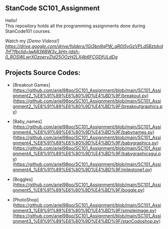 ## StanCode SC101_Assignment
Hello!\
This repository holds all the programming assignments done during StanCode101 courses. 

Watch my *[Demo Videos!] https://drive.google.com/drive/folders/1Gi3bn9qPW_gR0ISyGzVPLd5Bztdvd7rF?fbclid=IwAR36BW3v_bHn-Idsh-0_ROSWLwrXOzoervZId25OOzH2LX4b6FCGDfULdDg*

## Projects Source Codes:

* [Breakout Games]  (https://github.com/ariel98po/SC101_Assignment/blob/main/SC101_Assignment2_%E8%91%89%E6%80%9D%E4%BD%9F/breakout.py)
                    (https://github.com/ariel98po/SC101_Assignment/blob/main/SC101_Assignment2_%E8%91%89%E6%80%9D%E4%BD%9F/breakoutgraphics.py)

* [Baby_names] (https://github.com/ariel98po/SC101_Assignment/blob/main/SC101_Assignment4_%E8%91%89%E6%80%9D%E4%BD%9F/babynames.py)
               (https://github.com/ariel98po/SC101_Assignment/blob/main/SC101_Assignment4_%E8%91%89%E6%80%9D%E4%BD%9F/babygraphics.py)
               (https://github.com/ariel98po/SC101_Assignment/blob/main/SC101_Assignment4_%E8%91%89%E6%80%9D%E4%BD%9F/babygraphicsgui.py)
               (https://github.com/ariel98po/SC101_Assignment/blob/main/SC101_Assignment4_%E8%91%89%E6%80%9D%E4%BD%9F/milestone1.py)
               
* [Boggles] (https://github.com/ariel98po/SC101_Assignment/blob/main/SC101_Assignment5_%E8%91%89%E6%80%9D%E4%BD%9F/boggle.py)

* [PhotoShop] (https://github.com/ariel98po/SC101_Assignment/blob/main/SC101_Assignment3_%E8%91%89%E6%80%9D%E4%BD%9F/simpleimage.py)
              (https://github.com/ariel98po/SC101_Assignment/blob/main/SC101_Assignment3_%E8%91%89%E6%80%9D%E4%BD%9F/stanCodoshop.py)
